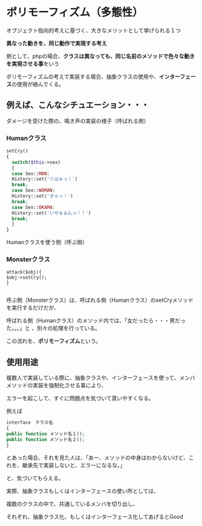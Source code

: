 # ポリモーフィズム（多態性）

オブジェクト指向的考えに基づく、大きなメリットとして挙げられる１つ

**異なった動きを、同じ動作で実現する考え**

例として、phpの場合、**クラスは異なっても、同じ名前のメソッドで色々な動きを実現させる事**をいう

ポリモーフィズムの考えで実装する場合、抽象クラスの使用や、**インターフェース**の使用が絡んでくる。

## 例えば、こんなシチュエーション・・・

ダメージを受けた際の、鳴き声の実装の様子（呼ばれる側）
### Humanクラス
```php
setCry()
{
  switch($this->sex)
  {
  case Sex::MAN:
  History::set('ぐはぁっ！')
  break;
  case Sex::WOMAN:
  History::set('きゃっ！')
  break;
  case Sex::OKAMA:
  History::set('いやぁぁんっ！！')
  break;
  }
}
```

Humanクラスを使う側（呼ぶ側）
### Monsterクラス
```php$
attack($obj){
$obj->setCry();
}


```

呼ぶ側（Monsterクラス）は、呼ばれる側（Humanクラス）のsetCryメソッドを実行するだけだが、

呼ばれる側（Humanクラス）のメソッド内では、「女だったら・・・男だった。。。」と
、別々の処理を行っている。

この流れを、**ポリモーフィズム**という。

## 使用用途
複数人で実装している際に、抽象クラスや、インターフェースを使って、メンバメソッドの実装を強制化させる事により、

エラーを起こして、すぐに問題点を気づいて貰いやすくなる。

例えば
```php
interface　クラス名
{
public function メソッド名１();
public function メソッド名２();
}
```
とあった場合、それを見た人は、「あー、メソッドの中身はわからないけど、これを、継承先で実装しないと、エラーになるな。」

と、気づいてもらえる。

実際、抽象クラスもしくはインターフェースの使い所としては、

複数のクラスの中で、共通しているメンバを切り出し、

それぞれ、抽象クラス化、もしくはインターフェース化してあげるとGood

